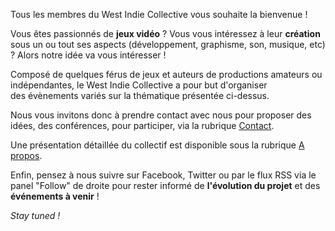 Tous les membres du West Indie Collective vous souhaite la bienvenue !

Vous êtes passionnés de **jeux vidéo** ? Vous vous intéressez à leur **création** sous un ou tout ses aspects (développement, graphisme, son, musique, etc) ? Alors notre idée va vous intéresser !

Composé de quelques férus de jeux et auteurs de productions amateurs ou indépendantes, le West Indie Collective a pour but d'organiser des évènements variés sur la thématique présentée ci-dessus.

Nous vous invitons donc à prendre contact avec nous pour proposer des idées, des conférences, pour participer, via la rubrique [Contact](http://westindiecollective.org/contact/).

Une présentation détaillée du collectif est disponible sous la rubrique [A propos](http://westindiecollective.org/about/).

Enfin, pensez à nous suivre sur Facebook, Twitter ou par le flux RSS via le panel "Follow" de droite pour rester informé de **l'évolution du projet** et des **événements à venir** !

*Stay tuned !*

